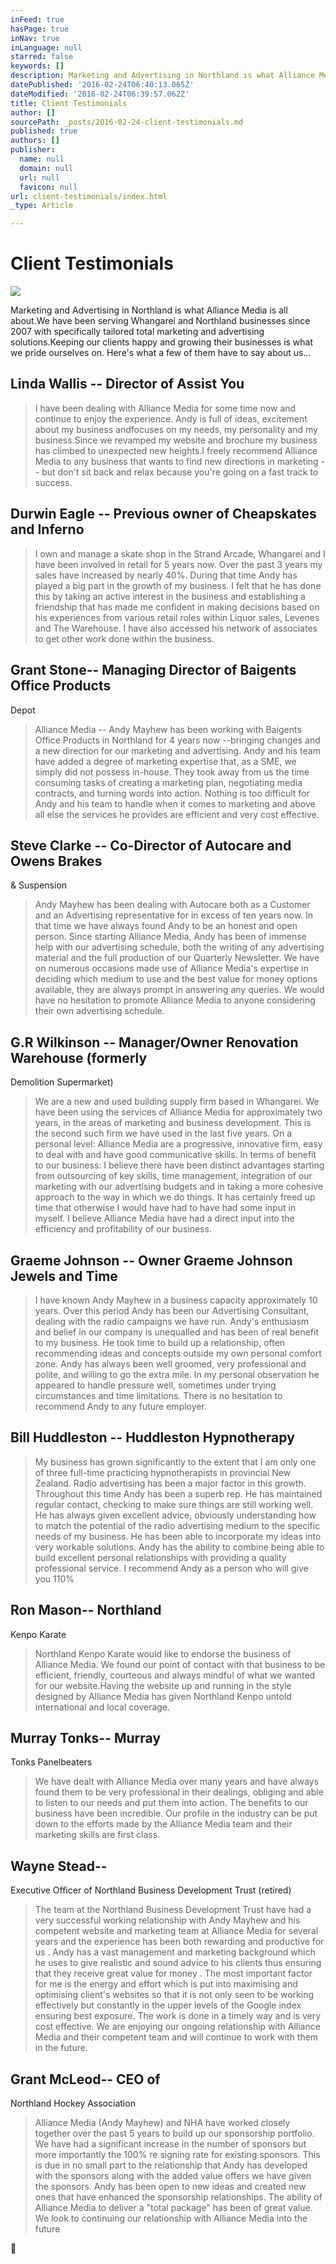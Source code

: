 ```yaml
---
inFeed: true
hasPage: true
inNav: true
inLanguage: null
starred: false
keywords: []
description: Marketing and Advertising in Northland is what Alliance Media is all about.We have been serving Whangarei and Northland businesses since 2007 with specifically tailored total marketing and advertising solutions.Keeping our clients happy and growing their businesses is what we pride ourselves on. Here’s what a few of them have to say about us…
datePublished: '2016-02-24T06:40:13.065Z'
dateModified: '2016-02-24T06:39:57.062Z'
title: Client Testimonials
author: []
sourcePath: _posts/2016-02-24-client-testimonials.md
published: true
authors: []
publisher:
  name: null
  domain: null
  url: null
  favicon: null
url: client-testimonials/index.html
_type: Article

---
```

# Client Testimonials
![](https://the-grid-user-content.s3-us-west-2.amazonaws.com/404d9485-ca3d-4747-a0de-8c6d7c5ebb3b.jpg)

Marketing and Advertising in Northland is what Alliance Media
is all about.We have been serving
Whangarei and Northland businesses since 2007 with specifically tailored total
marketing and advertising solutions.Keeping our clients happy and growing their businesses is what we pride
ourselves on. Here's what a few of them have to say about us...

## Linda Wallis -- Director of Assist You

> I have been dealing with Alliance Media for some time now
> and continue to enjoy the experience. Andy is full of ideas, excitement about
> my business andfocuses on my needs, my
> personality and my business.Since we
> revamped my website and brochure my business has climbed to unexpected new
> heights.I freely recommend Alliance
> Media to any business that wants to find new directions in marketing -- but
> don't sit back and relax because you're going on a fast track to success.

## Durwin Eagle -- Previous owner of Cheapskates and Inferno

> I own and manage a skate shop in the Strand Arcade,
> Whangarei and I have been involved in retail for 5 years now. Over the past 3
> years my sales have increased by nearly 40%. During that time Andy has played a
> big part in the growth of my business. I felt that he has done this by taking
> an active interest in the business and establishing a friendship that has made
> me confident in making decisions based on his experiences from various retail
> roles within Liquor sales, Levenes and The Warehouse. I have also accessed his
> network of associates to get other work done within the business.

## Grant Stone-- Managing Director of Baigents Office Products
Depot

> Alliance Media -- Andy Mayhew has been working with Baigents
> Office Products in Northland for 4 years now --bringing changes and a new direction for our marketing and advertising.
> Andy and his team have added a degree of marketing expertise that, as a SME, we
> simply did not possess in-house. They took away from us the time consuming
> tasks of creating a marketing plan, negotiating media contracts, and turning
> words into action. Nothing is too difficult for Andy and his team to handle
> when it comes to marketing and above all else the services he provides are
> efficient and very cost effective.

## Steve Clarke -- Co-Director of Autocare and Owens Brakes
& Suspension

> Andy Mayhew has been dealing with Autocare both as a Customer
> and an Advertising representative for in excess of ten years now. In that time
> we have always found Andy to be an honest and open person. Since starting
> Alliance Media, Andy has been of immense help with our advertising schedule,
> both the writing of any advertising material and the full production of our
> Quarterly Newsletter. We have on numerous occasions made use of Alliance
> Media's expertise in deciding which medium to use and the best value for money
> options available, they are always prompt in answering any queries. We would
> have no hesitation to promote Alliance Media to anyone considering their own
> advertising schedule.

## G.R Wilkinson -- Manager/Owner Renovation Warehouse (formerly
Demolition Supermarket)

> We are a new and used building supply firm based in
> Whangarei. We have been using the services of Alliance Media for approximately
> two years, in the areas of marketing and business development. This is the
> second such firm we have used in the last five years. On a personal level:
> Alliance Media are a progressive, innovative firm, easy to deal with and have
> good communicative skills. In terms of benefit to our business: I believe there
> have been distinct advantages starting from outsourcing of key skills, time
> management, integration of our marketing with our advertising budgets and in
> taking a more cohesive approach to the way in which we do things. It has
> certainly freed up time that otherwise I would have had to have had some input
> in myself. I believe Alliance Media have had a direct input into the efficiency
> and profitability of our business.

## Graeme Johnson -- Owner Graeme Johnson Jewels and Time

> I have known Andy Mayhew in a business capacity
> approximately 10 years. Over this period Andy has been our Advertising
> Consultant, dealing with the radio campaigns we have run. Andy's enthusiasm and
> belief in our company is unequalled and has been of real benefit to my
> business. He took time to build up a relationship, often recommending ideas and
> concepts outside my own personal comfort zone. Andy has always been well
> groomed, very professional and polite, and willing to go the extra mile. In my
> personal observation he appeared to handle pressure well, sometimes under
> trying circumstances and time limitations. There is no hesitation to recommend
> Andy to any future employer.

## Bill Huddleston -- Huddleston Hypnotherapy

> My business has grown significantly to the extent that I am
> only one of three full-time practicing hypnotherapists in provincial New
> Zealand. Radio advertising has been a major factor in this growth. Throughout
> this time Andy has been a superb rep. He has maintained regular contact,
> checking to make sure things are still working well. He has always given
> excellent advice, obviously understanding how to match the potential of the
> radio advertising medium to the specific needs of my business. He has been able
> to incorporate my ideas into very workable solutions. Andy has the ability to
> combine being able to build excellent personal relationships with providing a
> quality professional service. I recommend Andy as a person who will give you
> 110%

## Ron Mason-- Northland
Kenpo Karate

> Northland Kenpo Karate would like to endorse the business of
> Alliance Media. We found our point of contact with that business to be
> efficient, friendly, courteous and always mindful of what we wanted for our
> website.Having the website up and
> running in the style designed by Alliance Media has given Northland Kenpo
> untold international and local coverage.

## Murray Tonks-- Murray
Tonks Panelbeaters

> We have dealt with Alliance Media over many years and have
> always found them to be very professional in their dealings, obliging and able
> to listen to our needs and put them into action. The benefits to our business
> have been incredible. Our profile in the industry can be put down to the
> efforts made by the Alliance Media team and their marketing skills are first
> class.

## Wayne Stead--
Executive Officer of Northland Business Development Trust (retired)

> The team at the Northland Business Development Trust have
> had a very successful working relationship with Andy Mayhew and his competent
> website and marketing team at Alliance Media for several years and the
> experience has been both rewarding and productive for us . Andy has a vast
> management and marketing background which he uses to give realistic and sound
> advice to his clients thus ensuring that they receive great value for money .
> The most important factor for me is the energy and effort which is put into
> maximising and optimising client's websites so that it is not only seen to be
> working effectively but constantly in the upper levels of the Google index
> ensuring best exposure. The work is done in a timely way and is very cost
> effective. We are enjoying our ongoing relationship with Alliance Media and
> their competent team and will continue to work with them in the future.

## Grant McLeod-- CEO of
Northland Hockey Association

> Alliance Media (Andy Mayhew) and NHA have worked closely
> together over the past 5 years to build up our sponsorship portfolio. We have
> had a significant increase in the number of sponsors but more importantly the
> 100% re signing rate for existing sponsors. This is due in no small part to the
> relationship that Andy has developed with the sponsors along with the added
> value offers we have given the sponsors. Andy has been open to new ideas and
> created new ones that have enhanced the sponsorship relationships. The ability
> of Alliance Media to deliver a "total package" has been of great value. We look
> to continuing our relationship with Alliance Media into the future

